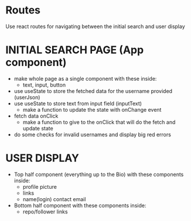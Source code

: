 # Routes
Use react routes for navigating between the initial search and user display

# INITIAL SEARCH PAGE (App component)
 - make whole page as a single component with these inside:
    - text, input, button
 - use useState to store the fetched data for the username provided (userJson)
 - use useState to store text from input field (inputText)
    - make a function to update the state with onChange event
 - fetch data onClick
    - make a function to give to the onClick that will do the fetch and update state
 - do some checks for invalid usernames and display big red errors


# USER DISPLAY
 - Top half component (everything up to the Bio) with these components inside:
    - profile picture
    - links
    - name(login) contact email
 - Bottom half component with these components inside:
    - repo/follower links